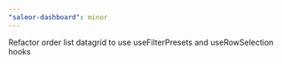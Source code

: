 ```yaml
---
"saleor-dashboard": minor
---
```


Refactor order list datagrid to use useFilterPresets and useRowSelection hooks
